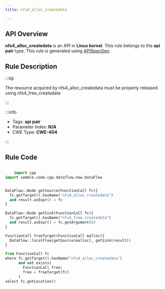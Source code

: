 ```yaml
---
title: nfs4_alloc_createdata

---
```



## API Overview
**nfs4_alloc_createdata** is an API in **Linux kernel**. This rule belongs to the **api pair** type. This rule is generated using [APISpecGen](../../tools/APISpecGen).
## Rule Description

:::tip

The resource acquired by nfs4_alloc_createdata must be properly released using nfs4_free_createdata

:::

:::info

- Tags: **api pair**
- Parameter Index: **N/A**
- CWE Type: **CWE-404**

:::

## Rule Code
```python

    import cpp
import semmle.code.cpp.dataflow.new.DataFlow


DataFlow::Node getSource(FunctionCall fc){
  fc.getTarget().hasName("nfs4_alloc_createdata")
  and result.asExpr() = fc
}

DataFlow::Node getSink(FunctionCall fc){
  fc.getTarget().hasName("nfs4_free_createdata")
  and result.asExpr() = fc.getArgument(0)
}

FunctionCall freeTarget(FunctionCall malloc){
  DataFlow::localFlow(getSource(malloc), getSink(result))
}

from FunctionCall fc
where fc.getTarget().hasName("nfs4_alloc_createdata")
      and not exists(
        FunctionCall free| 
        free = freeTarget(fc)
      )
select fc.getLocation()

    
```